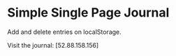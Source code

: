 # Simple Single Page Journal

Add and delete entries on localStorage.

Visit the journal: [52.88.158.156] 